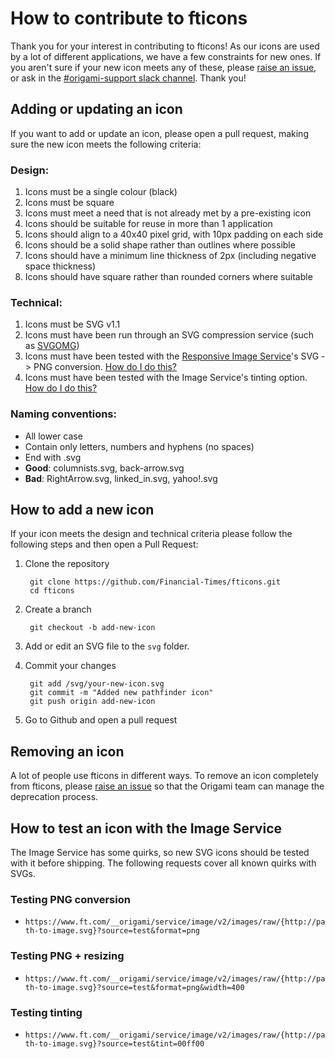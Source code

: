 # How to contribute to fticons

Thank you for your interest in contributing to fticons! As our icons are used by a lot of different applications, we have a few constraints for new ones. If you aren't sure if your new icon meets any of these, please [raise an issue](http://github.com/financial-times/fticons/issues), or ask in the [#origami-support slack channel](https://financialtimes.slack.com/messages/origami-support/).
Thank you!

## Adding or updating an icon

If you want to add or update an icon, please open a pull request, making sure the new icon meets the following criteria:

### Design:

1. Icons must be a single colour (black)
1. Icons must be square
1. Icons must meet a need that is not already met by a pre-existing icon
1. Icons should be suitable for reuse in more than 1 application
1. Icons should align to a 40x40 pixel grid, with 10px padding on each side
1. Icons should be a solid shape rather than outlines where possible
1. Icons should have a minimum line thickness of 2px (including negative space thickness)
1. Icons should have square rather than rounded corners where suitable

### Technical:

1. Icons must be SVG v1.1
1. Icons must have been run through an SVG compression service (such as [SVGOMG](https://jakearchibald.github.io/svgomg/))
1. Icons must have been tested with the [Responsive Image Service](https://www.ft.com/__origami/service/image/v2/docs/url-builder)'s SVG -> PNG conversion. [How do I do this?](#how-to-test-an-icon-with-the-image-service)
1. Icons must have been tested with the Image Service's tinting option. [How do I do this?](#how-to-test-an-icon-with-the-image-service)

### Naming conventions:

- All lower case
- Contain only letters, numbers and hyphens (no spaces)
- End with .svg
- **Good**: columnists.svg, back-arrow.svg
- **Bad**: RightArrow.svg, linked_in.svg, yahoo!.svg

## How to add a new icon

If your icon meets the design and technical criteria please follow the following steps and then open a Pull Request:

1. Clone the repository

		git clone https://github.com/Financial-Times/fticons.git
		cd fticons

1. Create a branch
		
		git checkout -b add-new-icon
		
1. Add or edit an SVG file to the `svg` folder.
1. Commit your changes

		git add /svg/your-new-icon.svg
		git commit -m "Added new pathfinder icon"
		git push origin add-new-icon
	
1. Go to Github and open a pull request

## Removing an icon

A lot of people use fticons in different ways. To remove an icon completely from fticons, please [raise an issue](http://github.com/financial-times/fticons/issues) so that the Origami team can manage the deprecation process.

## How to test an icon with the Image Service

The Image Service has some quirks, so new SVG icons should be tested with it before shipping.
The following requests cover all known quirks with SVGs.

### Testing PNG conversion

- `https://www.ft.com/__origami/service/image/v2/images/raw/{http://path-to-image.svg}?source=test&format=png`

### Testing PNG + resizing

- `https://www.ft.com/__origami/service/image/v2/images/raw/{http://path-to-image.svg}?source=test&format=png&width=400`

### Testing tinting

- `https://www.ft.com/__origami/service/image/v2/images/raw/{http://path-to-image.svg}?source=test&tint=00ff00`
